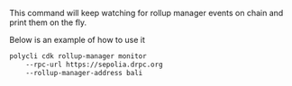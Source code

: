 This command will keep watching for rollup manager events on chain and print them on the fly.

Below is an example of how to use it

```bash
polycli cdk rollup-manager monitor
    --rpc-url https://sepolia.drpc.org
    --rollup-manager-address bali
```

